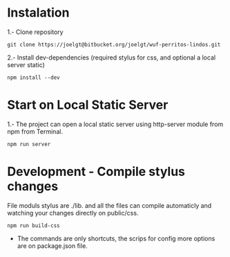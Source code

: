 # Instalation

1.- Clone repository

``
	git clone https://joelgt@bitbucket.org/joelgt/wuf-perritos-lindos.git
``

2.- Install dev-dependencies (required stylus for css, and optional a local server static)

``
	npm install --dev
``

# Start on Local Static Server
1.- The project can open a local static server using http-server module from npm from Terminal.

``
	npm run server
``

# Development - Compile stylus changes
File moduls stylus are ./lib. and all the files can compile automaticly and watching your changes directly on public/css.

``
	npm run build-css
``

* The commands are only shortcuts, the scrips for config more options are on package.json file.

